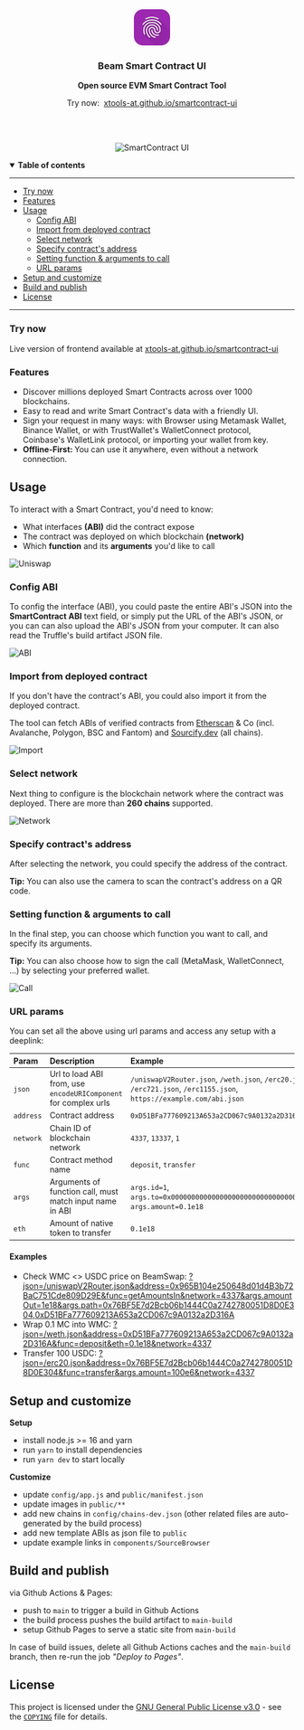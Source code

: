 <div align="center">
	<img
		src="public/icons/192.png"
		height="64"
	/>
  <br />
  <p>
    <h3>
      <b>
        Beam Smart Contract UI
      </b>
    </h3>
  </p>
  <p>
    <b>
      Open source EVM Smart Contract Tool
    </b>
  </p>

  <p>
		<span>Try now:&nbsp;</span>
		<a href="https://xtools-at.github.io/smartcontract-ui" target="_blank">
			xtools-at.github.io/smartcontract-ui
		</a>
  </p>
  <br />
  <br />
  <p>

![SmartContract UI](./docs/img.png)

  </p>
</div>

<details open>
  <summary><b>Table of contents</b></summary>

---

- [Try now](#try-now)
- [Features](#features)
- [Usage](#usage)
  - [Config ABI](#config-abi)
  - [Import from deployed contract](#import-from-deployed-contract)
  - [Select network](#select-network)
  - [Specify contract's address](#specify-contracts-address)
  - [Setting function & arguments to call](#setting-function--arguments-to-call)
  - [URL params](#url-params)
- [Setup and customize](#setup-and-customize)
- [Build and publish](#build-and-publish)
- [License](#license)

---

</details>

### **Try now**

Live version of frontend available at [xtools-at.github.io/smartcontract-ui](https://xtools-at.github.io/smartcontract-ui)

### **Features**

- Discover millions deployed Smart Contracts across over 1000 blockchains.
- Easy to read and write Smart Contract's data with a friendly UI.
- Sign your request in many ways: with Browser using Metamask Wallet, Binance Wallet, or with TrustWallet's WalletConnect protocol, Coinbase's WalletLink protocol, or importing your wallet from key.
- <b>Offline-First: </b> You can use it anywhere, even without a network connection.

## **Usage**

To interact with a Smart Contract, you'd need to know:

- What interfaces <b>(ABI)</b> did the contract expose
- The contract was deployed on which blockchain <b>(network)</b>
- Which <b>function</b> and its <b>arguments</b> you'd like to call

![Uniswap](./docs/uniswap.png)

### **Config ABI**

To config the interface (ABI), you could paste the entire ABI's JSON into the <b>SmartContract ABI</b> text field, or simply put the URL of the ABI's JSON, or you can can also upload the ABI's JSON from your computer. It can also read the Truffle's build artifact JSON file.

![ABI](./docs/abi.png)

### **Import from deployed contract**

If you don't have the contract's ABI, you could also import it from the deployed contract.

The tool can fetch ABIs of verified contracts from [Etherscan](https://etherscan.io) & Co (incl. Avalanche, Polygon, BSC and Fantom) and [Sourcify.dev](https://sourcify.dev) (all chains).

![Import](./docs/import.png)

### **Select network**

Next thing to configure is the blockchain network where the contract was deployed. There are more than <b>260 chains</b> supported.

![Network](./docs/network.png)

### **Specify contract's address**

After selecting the network, you could specify the address of the contract.

<b>Tip:</b> You can also use the camera to scan the contract's address on a QR code.

### **Setting function & arguments to call**

In the final step, you can choose which function you want to call, and specify its arguments.

<b>Tip:</b> You can also choose how to sign the call (MetaMask, WalletConnect, ...) by selecting your preferred wallet.

![Call](./docs/call.png)

### **URL params**

You can set all the above using url params and access any setup with a deeplink:

| Param     | Description                                                     | Example                                                                                                               |
| :-------- | :-------------------------------------------------------------- | :-------------------------------------------------------------------------------------------------------------------- |
| `json`    | Url to load ABI from, use `encodeURIComponent` for complex urls | `/uniswapV2Router.json`, `/weth.json`, `/erc20.json`, `/erc721.json`, `/erc1155.json`, `https://example.com/abi.json` |
| `address` | Contract address                                                | `0xD51BFa777609213A653a2CD067c9A0132a2D316A`                                                                          |
| `network` | Chain ID of blockchain network                                  | `4337`, `13337`, `1`                                                                                                  |
| `func`    | Contract method name                                            | `deposit`, `transfer`                                                                                                 |
| `args`    | Arguments of function call, must match input name in ABI        | `args.id=1`, `args.to=0x0000000000000000000000000000000000000B0b`, `args.amount=0.1e18`                               |
| `eth`     | Amount of native token to transfer                              | `0.1e18`                                                                                                              |

#### Examples

- Check WMC <> USDC price on BeamSwap: [?json=/uniswapV2Router.json&address=0x965B104e250648d01d4B3b72BaC751Cde809D29E&func=getAmountsIn&network=4337&args.amountOut=1e18&args.path=0x76BF5E7d2Bcb06b1444C0a2742780051D8D0E304,0xD51BFa777609213A653a2CD067c9A0132a2D316A](https://xtools-at.github.io/smartcontract-ui/?json=/uniswapV2Router.json&address=0x965B104e250648d01d4B3b72BaC751Cde809D29E&func=getAmountsIn&network=4337&args.amountOut=1e18&args.path=0x76BF5E7d2Bcb06b1444C0a2742780051D8D0E304,0xD51BFa777609213A653a2CD067c9A0132a2D316A)
- Wrap 0.1 MC into WMC: [?json=/weth.json&address=0xD51BFa777609213A653a2CD067c9A0132a2D316A&func=deposit&eth=0.1e18&network=4337](https://xtools-at.github.io/smartcontract-ui/?json=/weth.json&address=0xD51BFa777609213A653a2CD067c9A0132a2D316A&func=deposit&eth=0.1e18&network=4337)
- Transfer 100 USDC: [?json=/erc20.json&address=0x76BF5E7d2Bcb06b1444C0a2742780051D8D0E304&func=transfer&args.amount=100e6&network=4337](https://xtools-at.github.io/smartcontract-ui/?json=/erc20.json&address=0x76BF5E7d2Bcb06b1444C0a2742780051D8D0E304&func=transfer&args.amount=100e6&network=4337)

## Setup and customize

**Setup**

- install node.js >= 16 and yarn
- run `yarn` to install dependencies
- run `yarn dev` to start locally

**Customize**

- update `config/app.js` and `public/manifest.json`
- update images in `public/**`
- add new chains in `config/chains-dev.json` (other related files are auto-generated by the build process)
- add new template ABIs as json file to `public`
- update example links in `components/SourceBrowser`

## Build and publish

via Github Actions & Pages:

- push to `main` to trigger a build in Github Actions
- the build process pushes the build artifact to `main-build`
- setup Github Pages to serve a static site from `main-build`

In case of build issues, delete all Github Actions caches and the `main-build` branch, then re-run the job _"Deploy to Pages"_.

## **License**

This project is licensed under the [GNU General Public License v3.0](https://opensource.org/licenses/gpl-3.0.html) - see the [`COPYING`](COPYING) file for details.
